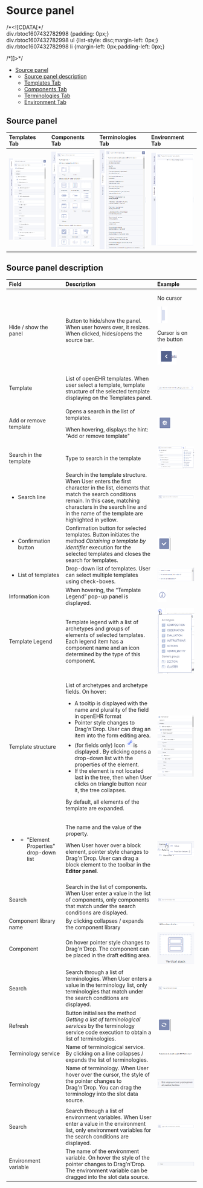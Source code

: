 # Source panel

/\*&lt;!\[CDATA\[\*/  
div.rbtoc1607432782998 {padding: 0px;}  
div.rbtoc1607432782998 ul {list-style: disc;margin-left: 0px;}  
div.rbtoc1607432782998 li {margin-left: 0px;padding-left: 0px;}  
  
/\*\]\]&gt;\*/

* [Source panel](ehr-forms-source-panel.md#Sourcepanel-Sourcepanel)
* * [Source panel description](ehr-forms-source-panel.md#Sourcepanel-Sourcepaneldescription)
  * [Templates Tab](ehr-forms-source-panel.md#Sourcepanel-TemplatesTab)
  * [Components Tab](ehr-forms-source-panel.md#Sourcepanel-ComponentsTab)
  * [Terminologies Tab](ehr-forms-source-panel.md#Sourcepanel-TerminologiesTab)
  * [Environment Tab](ehr-forms-source-panel.md#Sourcepanel-EnvironmentTab)

## Source panel <a id="Sourcepanel-Sourcepanel"></a>

| Templates Tab | Components Tab | Terminologies Tab | Environment Tab |
| :--- | :--- | :--- | :--- |
| ![](../../../.gitbook/assets/34834487.png) | ![](../../../.gitbook/assets/34834486.png) | ![](../../../.gitbook/assets/34834490.png) | ![](../../../.gitbook/assets/34834493.png) |

## Source panel description <a id="Sourcepanel-Sourcepaneldescription"></a>

<table>
  <thead>
    <tr>
      <th style="text-align:left">Field</th>
      <th style="text-align:left">Description</th>
      <th style="text-align:left">Example</th>
    </tr>
  </thead>
  <tbody>
    <tr>
      <td style="text-align:left">Hide / show the panel</td>
      <td style="text-align:left">Button to hide/show the panel. When user hovers over, it resizes. When
        clicked, hides/opens the source bar.</td>
      <td style="text-align:left">
        <p>No cursor</p>
        <p>
          <img src="../../../.gitbook/assets/34834352.png" alt/>
        </p>
        <p>Cursor is on the button</p>
        <p>
          <img src="../../../.gitbook/assets/34834353.png" alt/>
        </p>
      </td>
    </tr>
    <tr>
      <td style="text-align:left"></td>
      <td style="text-align:left"></td>
      <td style="text-align:left"></td>
    </tr>
    <tr>
      <td style="text-align:left">Template</td>
      <td style="text-align:left">List of openEHR templates. When user select a template, template structure
        of the selected template displaying on the Templates panel.</td>
      <td style="text-align:left">
        <img src="../../../.gitbook/assets/34834354.png" alt/>
      </td>
    </tr>
    <tr>
      <td style="text-align:left">Add or remove template</td>
      <td style="text-align:left">
        <p>Opens a search in the list of templates.</p>
        <p>When hovering, displays the hint: &quot;Add or remove template&quot;</p>
      </td>
      <td style="text-align:left">
        <img src="../../../.gitbook/assets/34834355.png" alt/>
      </td>
    </tr>
    <tr>
      <td style="text-align:left">Search in the template</td>
      <td style="text-align:left">Type to search in the template</td>
      <td style="text-align:left">
        <img src="../../../.gitbook/assets/34834463.png" alt/>
      </td>
    </tr>
    <tr>
      <td style="text-align:left">
        <ul>
          <li>Search line</li>
        </ul>
      </td>
      <td style="text-align:left">Search in the template structure. When User enters the first character
        in the list, elements that match the search conditions remain. In this
        case, matching characters in the search line and in the name of the template
        are highlighted in yellow.</td>
      <td style="text-align:left">
        <img src="../../../.gitbook/assets/34834467.png" alt/>
      </td>
    </tr>
    <tr>
      <td style="text-align:left">
        <ul>
          <li>Confirmation button</li>
        </ul>
      </td>
      <td style="text-align:left">Confirmation button for selected templates. Button initiates the method <em>Obtaining a template by identifier</em> execution
        for the selected templates and closes the search for templates.</td>
      <td
      style="text-align:left">
        <img src="../../../.gitbook/assets/34834358.png" alt/>
        </td>
    </tr>
    <tr>
      <td style="text-align:left">
        <ul>
          <li>List of templates</li>
        </ul>
      </td>
      <td style="text-align:left">Drop-down list of templates. User can select multiple templates using
        check-boxes.</td>
      <td style="text-align:left">
        <img src="../../../.gitbook/assets/34834359.png" alt/>
      </td>
    </tr>
    <tr>
      <td style="text-align:left">Information icon</td>
      <td style="text-align:left">When hovering, the &#x201C;Template Legend&#x201D; pop-up panel is displayed.</td>
      <td
      style="text-align:left">
        <img src="../../../.gitbook/assets/34834361.png" alt/>
        </td>
    </tr>
    <tr>
      <td style="text-align:left">Template Legend</td>
      <td style="text-align:left">Template legend with a list of archetypes and groups of elements of selected
        templates. Each legend item has a component name and an icon determined
        by the type of this component.</td>
      <td style="text-align:left">
        <img src="../../../.gitbook/assets/34834478.png" alt/>
      </td>
    </tr>
    <tr>
      <td style="text-align:left">Template structure</td>
      <td style="text-align:left">
        <p>List of archetypes and archetype fields. On hover:</p>
        <ul>
          <li>A tooltip is displayed with the name and plurality of the field in openEHR
            format</li>
          <li>Pointer style changes to Drag&apos;n&apos;Drop. User can drag an item
            into the form editing area.</li>
          <li>(for fields only) Icon
            <img src="../../../.gitbook/assets/34834363.png"
            alt/>is displayed . By clicking opens a drop-down list with the properties
            of the element.</li>
          <li>If the element is not located last in the tree, then when User clicks
            on triangle button near it, the tree collapses.</li>
        </ul>
        <p>By default, all elements of the template are expanded.</p>
      </td>
      <td style="text-align:left">
        <img src="../../../.gitbook/assets/34834479.png" alt/>
      </td>
    </tr>
    <tr>
      <td style="text-align:left">
        <ul>
          <li>
            <ul>
              <li>&quot;Element Properties&quot; drop-down list</li>
            </ul>
          </li>
        </ul>
      </td>
      <td style="text-align:left">
        <p>The name and the value of the property.</p>
        <p>When User hover over a block element, pointer style changes to Drag&apos;n&apos;Drop.
          User can drag a block element to the toolbar in the <b>Editor panel</b>.</p>
      </td>
      <td style="text-align:left">
        <img src="../../../.gitbook/assets/34834480.png" alt/>
      </td>
    </tr>
    <tr>
      <td style="text-align:left"></td>
      <td style="text-align:left"></td>
      <td style="text-align:left"></td>
    </tr>
    <tr>
      <td style="text-align:left">Search</td>
      <td style="text-align:left">Search in the list of components. When User enter a value in the list
        of components, only components that match under the search conditions are
        displayed.</td>
      <td style="text-align:left">
        <img src="../../../.gitbook/assets/34834481.png" alt/>
      </td>
    </tr>
    <tr>
      <td style="text-align:left">Component library name</td>
      <td style="text-align:left">By clicking collapses / expands the component library</td>
      <td style="text-align:left">
        <img src="../../../.gitbook/assets/34834367.png" alt/>
      </td>
    </tr>
    <tr>
      <td style="text-align:left">Component</td>
      <td style="text-align:left">On hover pointer style changes to Drag&apos;n&apos;Drop. The component
        can be placed in the draft editing area.</td>
      <td style="text-align:left">
        <img src="../../../.gitbook/assets/34834482.png" alt/>
      </td>
    </tr>
    <tr>
      <td style="text-align:left"></td>
      <td style="text-align:left"></td>
      <td style="text-align:left"></td>
    </tr>
    <tr>
      <td style="text-align:left">Search</td>
      <td style="text-align:left">Search through a list of terminologies. When User enters a value in the
        terminology list, only terminologies that match under the search conditions
        are displayed.</td>
      <td style="text-align:left">
        <img src="../../../.gitbook/assets/34834529.png" alt/>
      </td>
    </tr>
    <tr>
      <td style="text-align:left">Refresh</td>
      <td style="text-align:left">Button initialises the method <em>Getting a list of terminological services</em> by
        the terminology service code execution to obtain a list of terminologies.</td>
      <td
      style="text-align:left">
        <img src="../../../.gitbook/assets/34834370.png" alt/>
        </td>
    </tr>
    <tr>
      <td style="text-align:left">Terminology service</td>
      <td style="text-align:left">Name of terminological service. By clicking on a line collapses / expands
        the list of terminologies.</td>
      <td style="text-align:left">
        <img src="../../../.gitbook/assets/34834531.png" alt/>
      </td>
    </tr>
    <tr>
      <td style="text-align:left">Terminology</td>
      <td style="text-align:left">Name of terminology. When User hover over the cursor, the style of the
        pointer changes to Drag&apos;n&apos;Drop. You can drag the terminology
        into the slot data source.</td>
      <td style="text-align:left">
        <img src="../../../.gitbook/assets/34834530.png" alt/>
      </td>
    </tr>
    <tr>
      <td style="text-align:left"></td>
      <td style="text-align:left"></td>
      <td style="text-align:left"></td>
    </tr>
    <tr>
      <td style="text-align:left">Search</td>
      <td style="text-align:left">Search through a list of environment variables. When User enter a value
        in the environment list, only environment variables for the search conditions
        are displayed.</td>
      <td style="text-align:left">
        <img src="../../../.gitbook/assets/34834532.png" alt/>
      </td>
    </tr>
    <tr>
      <td style="text-align:left">Environment variable</td>
      <td style="text-align:left">The name of the environment variable. On hover the style of the pointer
        changes to Drag&apos;n&apos;Drop. The environment variable can be dragged
        into the slot data source.</td>
      <td style="text-align:left">
        <img src="../../../.gitbook/assets/34834374.png" alt/>
      </td>
    </tr>
  </tbody>
</table>

